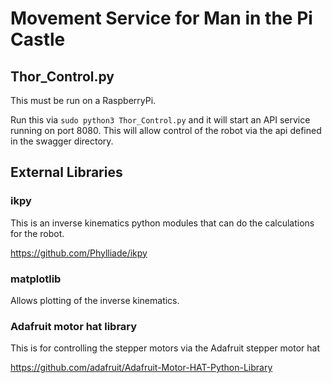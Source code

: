 # Movement Service for Man in the Pi Castle

## Thor_Control.py

This must be run on a RaspberryPi.

Run this via `sudo python3 Thor_Control.py` and it will start an API service running on port 8080.  This will allow control of the robot via the api defined in the swagger directory.

## External Libraries

### ikpy

This is an inverse kinematics python modules that can do the calculations for the robot.

https://github.com/Phylliade/ikpy

### matplotlib

Allows plotting of the inverse kinematics.

### Adafruit motor hat library

This is for controlling the stepper motors via the Adafruit stepper motor hat

https://github.com/adafruit/Adafruit-Motor-HAT-Python-Library

